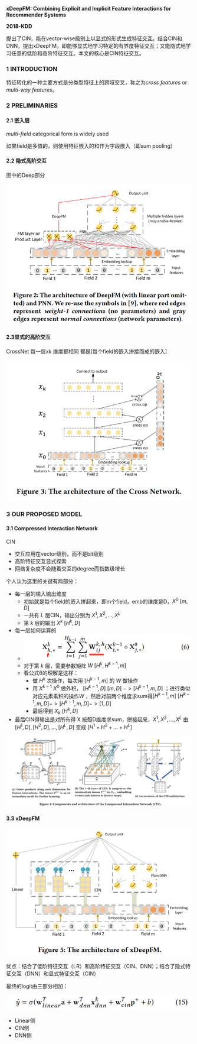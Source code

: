 **xDeepFM: Combining Explicit and Implicit Feature Interactions for Recommender Systems**

**2018-KDD**

提出了CIN，能在vector-wise级别上以显式的形式生成特征交互。结合CIN和DNN，提出xDeepFM，即能够显式地学习特定的有界度特征交互；又能隐式地学习任意的低阶和高阶特征交互。本文的核心是CIN特征交互。

### 1 INTRODUCTION

特征转化的一种主要方式是分类型特征上的跨域交叉，称之为*cross features* or *multi-way features*。

### 2 PRELIMINARIES


#### 2.1 嵌入层

*multi-field* categorical form is widely used

如果field是多值的，则使用特征嵌入的和作为字段嵌入（即sum pooling）

#### 2.2 隐式高阶交互

图中的Deep部分

![image-20211023001627174](../images/image-20211023001627174.png)

#### 2.3显式的高阶交互

CrossNet 每一层xk 维度都相同 都是[每个field的嵌入拼接而成的嵌入]

![image-20211023001737328](../images/image-20211023001737328.png)

### 3 OUR PROPOSED MODEL

#### 3.1  Compressed Interaction Network

CIN

- 交互应用在vector级别，而不是bit级别
- 高阶特征交互显式探索
- 网络复杂度不会随着交互的degree而指数级增长

个人认为这里的关键有两部分：

- 每一层的输入输出维度
  - 初始就是每个field的嵌入拼起来，即m个field，emb的维度是D，$X^0 \ [m,D]$   
  - 一共有 $L$ 层CIN，输出分别为 $X^1,X^2,...,X^L$
  - 第 $k$ 层的输出 $X^k \ [H^k,D]$
- 每一层如何运算的
  - ![image-20211123154625817](../images/image-20211123154625817.png)
  - 对于第 $k$ 层，需要参数矩阵 $W  \ [H^k,H^{k-1},m]$
  - 看公式6的理解是这样：
    - 做  $H^k$ 次操作，每次用 $[H^{k-1},m]$ 的 $W$ 做操作
    - 用 $X^{k-1} \ X^0$ 做外积， $[H^{k-1},D]\ [m,D]\ -> [H^{k-1},m,D]$ ；进行类似对应元素乘积的操作$W$ ，然后对前两个维度求sum得$[H^{k-1},m] \ [H^{k-1},m,D] -> [H^{k-1},m,D]->[1,D]$
    - 最后得到 $X_k \ [H^k,D]$
- 最后CIN得输出是对所有得 X 按照D维度求sum，拼接起来，$X^1,X^2,...,X^L$ 由 $[H^{1},D],[H^{2},D],...,[H^{L},D]$ 变成 $[H^{1}+H^{2}+...+H^{L}]$

![image-20211123153902001](../images/image-20211123153902001.png)

#### 3.3 xDeepFM

![image-20211123152758099](../images/image-20211123152758099.png)

优点：结合了低阶特征交互（LR）和高阶特征交互（CIN、DNN）；结合了隐式特征交互（DNN）和显式特征交互（CIN）

最终的logit由三部分相加：

![image-20211123162222866](../images/image-20211123162222866.png)

- Linear侧
- CIN侧
- DNN侧
